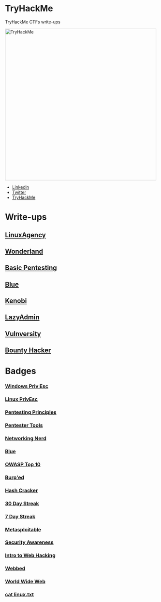 # TryHackMe
TryHackMe CTFs write-ups


<!-- <script src="https://tryhackme.com/badge/724560"></script> -->
 <img src="https://tryhackme-badges.s3.amazonaws.com/Juba0x430x55.png" alt="TryHackMe" hight=200 width=500>

- [Linkedin](https://www.linkedin.com/in/juba0x00/)
- [Twitter](https://twitter.com/juba0x00/)
- [TryHackMe](https://tryhackme.com/p/Juba0x430x55)


# Write-ups 
## [LinuxAgency](Linux-Agency/README.md)  
## [Wonderland](Wonderland/README.md)  
## [Basic Pentesting](Basic-Pentesting/README.md)  
## [Blue](Blue/README.md)  
## [Kenobi](Kenobi/README.md)  
## [LazyAdmin](LazyAdmin/README.md)  
## [Vulnversity](Vulnversity/README.md) 
## [Bounty Hacker](Bounty-Hacker/README.md) 

# Badges
### [Windows Priv Esc](https://tryhackme.com/Juba0x430x55/badges/win-priv-esc)  
### [Linux PrivEsc](https://tryhackme.com/Juba0x430x55/badges/linux-privesc)  
### [Pentesting Principles](https://tryhackme.com/Juba0x430x55/badges/intro-to-pentesting)  
### [Pentester Tools](https://tryhackme.com/Juba0x430x55/badges/pentestingtools)  
### [Networking Nerd](https://tryhackme.com/Juba0x430x55/badges/network-fundamentals)  
### [Blue](https://tryhackme.com/Juba0x430x55/badges/blue)  
### [OWASP Top 10](https://tryhackme.com/Juba0x430x55/badges/owasp-10)  
### [Burp'ed](https://tryhackme.com/Juba0x430x55/badges/burped)  
### [Hash Cracker](https://tryhackme.com/Juba0x430x55/badges/hash-cracker)  
### [30 Day Streak](https://tryhackme.com/Juba0x430x55/badges/30-day-streak)  
### [7 Day Streak](https://tryhackme.com/Juba0x430x55/badges/7-day-streak)  
### [Metasploitable](https://tryhackme.com/Juba0x430x55/badges/metasploitable)  
### [Security Awareness](https://tryhackme.com/Juba0x430x55/badges/security-awareness)
### [Intro to Web Hacking](https://tryhackme.com/Juba0x430x55/badges/intro-to-web-hacking)  
### [Webbed](https://tryhackme.com/Juba0x430x55/badges/web-fund)  
### [World Wide Web](https://tryhackme.com/Juba0x430x55/badges/world-wide-web)  
### [cat linux.txt](https://tryhackme.com/Juba0x430x55/badges/terminaled)  

